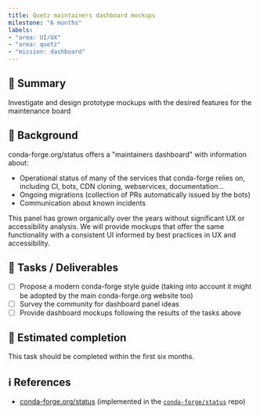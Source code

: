 ```yaml
---
title: Quetz maintainers dashboard mockups
milestone: "6 months"
labels:
- "area: UI/UX"
- "area: quetz"
- "mission: dashboard"
---
```


## 📌 Summary

Investigate and design prototype mockups with the desired features for the maintenance board

## 📝 Background

conda-forge.org/status offers a "maintainers dashboard" with information about:

- Operational status of many of the services that conda-forge relies on, including CI, bots, CDN cloning, webservices, documentation...
- Ongoing migrations (collection of PRs automatically issued by the bots)
- Communication about known incidents

This panel has grown organically over the years without significant UX or accessibility analysis. 
We will provide mockups that offer the same functionality with a consistent UI informed by best practices in UX and accessibility.

## 🚀 Tasks / Deliverables

- [ ] Propose a modern conda-forge style guide (taking into account it might be adopted by the main conda-forge.org website too)
- [ ] Survey the community for dashboard panel ideas
- [ ] Provide dashboard mockups following the results of the tasks above

## 📅 Estimated completion

This task should be completed within the first six months.

## ℹ️ References

- [conda-forge.org/status](https://conda-forge.org/status) (implemented in the [`conda-forge/status`](https://github.com/conda-forge/status) repo)
